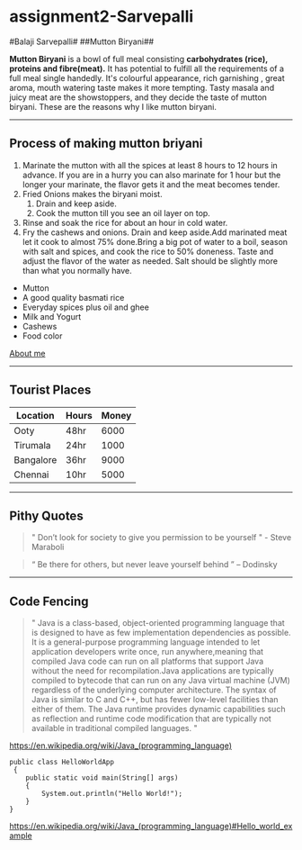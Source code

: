 # assignment2-Sarvepalli

#Balaji Sarvepalli#
##Mutton Biryani##

**Mutton Biryani** is a bowl of full meal consisting **carbohydrates (rice), proteins and fibre(meat).** It has potential to fulfill all the requirements of a full meal single handedly. It's colourful appearance, rich garnishing , great aroma, mouth watering taste makes it more tempting. Tasty masala and juicy meat are the showstoppers, and they decide the taste of mutton biryani. These are the reasons why I like mutton biryani.

---

## Process of making mutton briyani
  
  1. Marinate the mutton with all the spices at least 8 hours to 12 hours in advance. If you are in a hurry you can also marinate for 1 hour but the longer your marinate, the flavor gets it and the meat becomes tender.
  2. Fried Onions makes the biryani moist. 
     1. Drain and keep aside.
     2. Cook the mutton till you see an oil layer on top.
  3. Rinse and soak the rice for about an hour in cold water.
  4. Fry the cashews and onions. Drain and keep aside.Add marinated meat let it cook to almost 75% done.Bring a big pot of water to a boil, season with salt and spices, and cook the rice to 50% doneness. Taste and adjust the flavor of the water as needed. Salt should be slightly more than what you normally have.

* Mutton
* A good quality basmati rice 
* Everyday spices plus oil and ghee
* Milk and Yogurt
* Cashews
* Food color

[About me](AboutMe.md)

---

## Tourist Places

| Location  | Hours | Money |
|---        |---    |---    |
| Ooty      | 48hr  | 6000  |
| Tirumala  | 24hr  | 1000  |
| Bangalore | 36hr  | 9000  |
| Chennai   | 10hr  | 5000  |

---

## Pithy Quotes

> " Don’t look for society to give you permission to be yourself " - Steve Maraboli

 > “ Be there for others, but never leave yourself behind ” – Dodinsky

---

 ## Code Fencing

> " Java is a class-based, object-oriented programming language that is designed to have as few implementation dependencies as possible. It is a general-purpose programming language intended to let application developers write once, run anywhere,meaning that compiled Java code can run on all platforms that support Java without the need for recompilation.Java applications are typically compiled to bytecode that can run on any Java virtual machine (JVM) regardless of the underlying computer architecture. The syntax of Java is similar to C and C++, but has fewer low-level facilities than either of them. The Java runtime provides dynamic capabilities such as reflection and runtime code modification that are typically not available in traditional compiled languages. " 

<https://en.wikipedia.org/wiki/Java_(programming_language)>

```
public class HelloWorldApp
 {
    public static void main(String[] args) 
    {
        System.out.println("Hello World!"); 
    }
} 

```
<https://en.wikipedia.org/wiki/Java_(programming_language)#Hello_world_example>